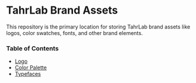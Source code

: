 # TahrLab Brand Assets
This repository is the primary location for storing TahrLab brand assets like logos, color swatches, fonts, and other brand elements.


### Table of Contents
- [Logo](./logo/)
- [Color Palette](./color-palette/)
- [Typefaces](./typeface/)









